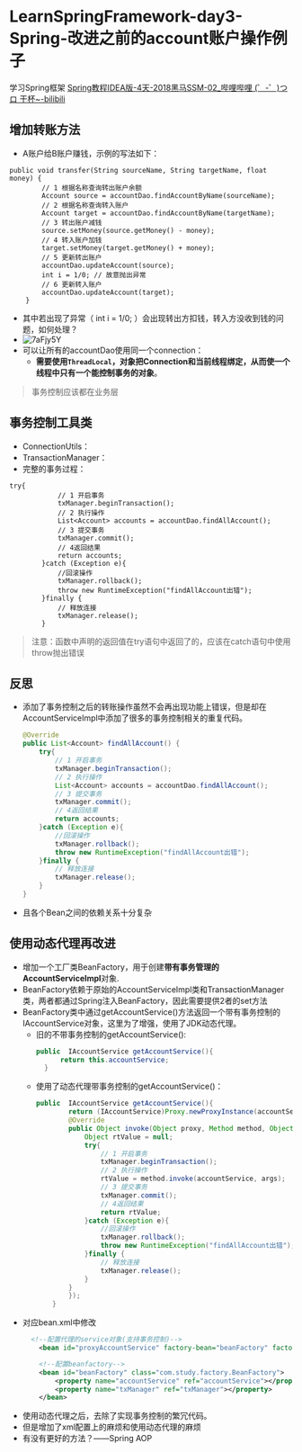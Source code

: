 # LearnSpringFramework-day3-Spring-改进之前的account账户操作例子
  学习Spring框架
  [Spring教程IDEA版-4天-2018黑马SSM-02_哔哩哔哩 (゜-゜)つロ 干杯~-bilibili](https://www.bilibili.com/video/BV1Sb411s7vP?from=search&seid=6126662563921252654)

## 增加转账方法
- A账户给B账户赚钱，示例的写法如下：
```
public void transfer(String sourceName, String targetName, float money) {
        // 1 根据名称查询转出账户余额
        Account source = accountDao.findAccountByName(sourceName);
        // 2 根据名称查询转入账户
        Account target = accountDao.findAccountByName(targetName);
        // 3 转出账户减钱
        source.setMoney(source.getMoney() - money);
        // 4 转入账户加钱
        target.setMoney(target.getMoney() + money);
        // 5 更新转出账户
        accountDao.updateAccount(source);
        int i = 1/0; // 故意抛出异常
        // 6 更新转入账户
        accountDao.updateAccount(target);
    }
```
- 其中若出现了异常（ int i = 1/0; ）会出现转出方扣钱，转入方没收到钱的问题，如何处理？
- ![7aFjy5Y](https://i.imgur.com/7aFjy5Y.png)
- 可以让所有的accountDao使用同一个connection：
    - **需要使用`ThreadLocal`，对象把Connection和当前线程绑定，从而使一个线程中只有一个能控制事务的对象**。

> 事务控制应该都在业务层

## 事务控制工具类
- ConnectionUtils：
- TransactionManager：
- 完整的事务过程：
```
try{
            // 1 开启事务
            txManager.beginTransaction();
            // 2 执行操作
            List<Account> accounts = accountDao.findAllAccount();
            // 3 提交事务
            txManager.commit();
            // 4返回结果
            return accounts;
        }catch (Exception e){
            //回滚操作
            txManager.rollback();
            throw new RuntimeException("findAllAccount出错");
        }finally {
            // 释放连接
            txManager.release();
        }
```

> 注意：函数中声明的返回值在try语句中返回了的，应该在catch语句中使用throw抛出错误

## 反思
- 添加了事务控制之后的转账操作虽然不会再出现功能上错误，但是却在AccountServiceImpl中添加了很多的事务控制相关的重复代码。
    ```java
    @Override
    public List<Account> findAllAccount() {
        try{
            // 1 开启事务
            txManager.beginTransaction();
            // 2 执行操作
            List<Account> accounts = accountDao.findAllAccount();
            // 3 提交事务
            txManager.commit();
            // 4返回结果
            return accounts;
        }catch (Exception e){
            //回滚操作
            txManager.rollback();
            throw new RuntimeException("findAllAccount出错");
        }finally {
            // 释放连接
            txManager.release();
        }
    }
    ```
- 且各个Bean之间的依赖关系十分复杂

## 使用动态代理再改进
- 增加一个工厂类BeanFactory，用于创建**带有事务管理的AccountServiceImpl**对象.
- BeanFactory依赖于原始的AccountServiceImpl类和TransactionManager类，两者都通过Spring注入BeanFactory，因此需要提供2者的set方法
- BeanFactory类中通过getAccountService()方法返回一个带有事务控制的IAccountService对象，这里为了增强，使用了JDK动态代理。
    - 旧的不带事务控制的getAccountService():
        ```java
        public  IAccountService getAccountService(){
              return this.accountService;
          }  
        ```
    - 使用了动态代理带事务控制的getAccountService()：
        ```java
        public  IAccountService getAccountService(){
                return (IAccountService)Proxy.newProxyInstance(accountService.getClass().getClassLoader(), accountService.getClass().getInterfaces(), new InvocationHandler() {      
                @Override
                public Object invoke(Object proxy, Method method, Object[] args) throws Throwable {
                    Object rtValue = null;
                    try{
                        // 1 开启事务
                        txManager.beginTransaction();
                        // 2 执行操作
                        rtValue = method.invoke(accountService, args);
                        // 3 提交事务
                        txManager.commit();
                        // 4返回结果
                        return rtValue;
                    }catch (Exception e){
                        //回滚操作
                        txManager.rollback();
                        throw new RuntimeException("findAllAccount出错");
                    }finally {
                        // 释放连接
                        txManager.release();
                    }
                }
                });
            }
        ```
- 对应bean.xml中修改
    ```xml
      <!--配置代理的service对象(支持事务控制)-->
        <bean id="proxyAccountService" factory-bean="beanFactory" factory-method="getAccountService"></bean>
    
        <!--配置beanfactory-->
        <bean id="beanFactory" class="com.study.factory.BeanFactory">
            <property name="accountService" ref="accountService"></property>
            <property name="txManager" ref="txManager"></property>
        </bean>
    ```
- 使用动态代理之后，去除了实现事务控制的繁冗代码。
- 但是增加了xml配置上的麻烦和使用动态代理的麻烦
- 有没有更好的方法？——Spring AOP